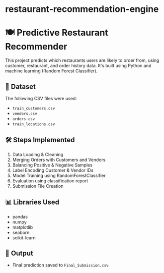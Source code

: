 # restaurant-recommendation-engine
# 🍽️ Predictive Restaurant Recommender

This project predicts which restaurants users are likely to order from, using customer, restaurant, and order history data. It's built using Python and machine learning (Random Forest Classifier).

## 📁 Dataset

The following CSV files were used:
- `train_customers.csv`
- `vendors.csv`
- `orders.csv`
- `train_locations.csv`

## 🛠️ Steps Implemented
1. Data Loading & Cleaning
2. Merging Orders with Customers and Vendors
3. Balancing Positive & Negative Samples
4. Label Encoding Customer & Vendor IDs
5. Model Training using RandomForestClassifier
6. Evaluation using classification report
7. Submission File Creation

## 📊 Libraries Used
- pandas
- numpy
- matplotlib
- seaborn
- scikit-learn

## 📁 Output
- Final prediction saved to `Final_Submission.csv`


